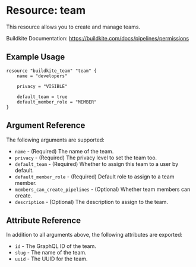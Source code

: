 # Resource: team

This resource allows you to create and manage teams.

Buildkite Documentation: https://buildkite.com/docs/pipelines/permissions

## Example Usage

```hcl
resource "buildkite_team" "team" {
    name = "developers"

    privacy = "VISIBLE"

    default_team = true
    default_member_role = "MEMBER"
}
```

## Argument Reference

The following arguments are supported:

* `name` - (Required) The name of the team.
* `privacy` - (Required) The privacy level to set the team too.
* `default_team` - (Required) Whether to assign this team to a user by default.
* `default_member_role` - (Required) Default role to assign to a team member.
* `members_can_create_pipelines` - (Optional) Whether team members can create.
* `description` - (Optional) The description to assign to the team.

## Attribute Reference

In addition to all arguments above, the following attributes are exported:

* `id`   - The GraphQL ID of the team.
* `slug` - The name of the team.
* `uuid` - The UUID for the team.
